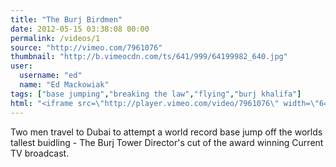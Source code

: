 ```yaml
---
title: "The Burj Birdmen"
date: 2012-05-15 03:38:08 00:00
permalink: /videos/1
source: "http://vimeo.com/7961076"
thumbnail: "http://b.vimeocdn.com/ts/641/999/64199982_640.jpg"
user:
  username: "ed"
  name: "Ed Mackowiak"
tags: ["base jumping","breaking the law","flying","burj khalifa"]
html: "<iframe src=\"http://player.vimeo.com/video/7961076\" width=\"640\" height=\"360\" frameborder=\"0\" webkitAllowFullScreen mozallowfullscreen allowFullScreen></iframe>"
---
```


Two men travel to Dubai to attempt a world record base jump off the worlds tallest buidling - The Burj Tower
Director's cut of the award winning Current TV broadcast.
